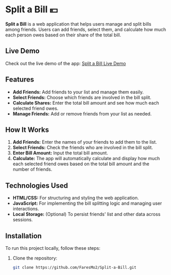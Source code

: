 # Split a Bill 💴

**Split a Bill** is a web application that helps users manage and split bills among friends. Users can add friends, select them, and calculate how much each person owes based on their share of the total bill.

## Live Demo

Check out the live demo of the app: [Split a Bill Live Demo](https://faresmo2.github.io/Split-a-Bill/)

## Features

- **Add Friends:** Add friends to your list and manage them easily.
- **Select Friends:** Choose which friends are involved in the bill split.
- **Calculate Shares:** Enter the total bill amount and see how much each selected friend owes.
- **Manage Friends:** Add or remove friends from your list as needed.

## How It Works

1. **Add Friends:** Enter the names of your friends to add them to the list.
2. **Select Friends:** Check the friends who are involved in the bill split.
3. **Enter Bill Amount:** Input the total bill amount.
4. **Calculate:** The app will automatically calculate and display how much each selected friend owes based on the total bill amount and the number of friends.

## Technologies Used

- **HTML/CSS:** For structuring and styling the web application.
- **JavaScript:** For implementing the bill splitting logic and managing user interactions.
- **Local Storage:** (Optional) To persist friends' list and other data across sessions.

## Installation

To run this project locally, follow these steps:

1. Clone the repository:
   ```bash
   git clone https://github.com/FaresMo2/Split-a-Bill.git

